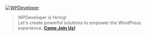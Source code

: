 [![WPDeveloper](./profile/images/banner.png)](https://startise.com/careers/)

> WPDeveloper is Hiring! <br />
> Let's create powerful solutions to empower the WordPress experience. **[Come Join Us!](https://startise.com/careers/)**